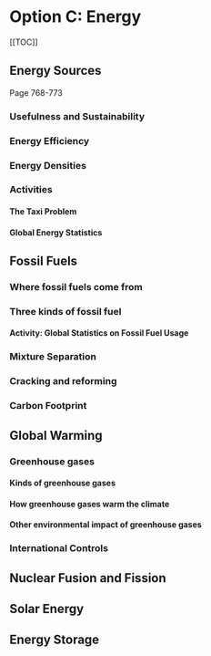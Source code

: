 # Option C: Energy

<Subsubtopic id='C.1.NoS' type='Nature of Science' content='Use theories to explain natural phenomena—energy changes in the world around us result from potential and kinetic energy changes at the molecular level. Energy has both quantity and quality. ' />

[[TOC]]

## Energy Sources

<el-tabs type="border-card">
  <el-tab-pane label="Syllabus">
    <div><Subsubtopic id='C.1.AS5' type='Applications and skills' content='Discussion of the advantages and disadvantages of the different energy sources in C.2 through to C.8.'></Subsubtopic>  
    <Subsubtopic id='C.1.IM1' type='International-mindedness' content='The International Energy Agency is an autonomous organization based in Paris which works to ensure reliable, affordable and clean energy for its 28 member countries and beyond.' />
    <Subsubtopic id='C.1.Aims4' type='Aims' content='Aim 8: Energy production has global economic and environmental dimensions. The choices made in this area have moral and ethical implications.' />
    <Subsubtopic id='C.1.IM2' type='International-mindedness' content='The International Renewable Energy Agency (IRENA), based in Abu Dhabi, UAE, was founded in 2009 to promote increased adoption and sustainable use of renewable energy sources (bioenergy, geothermal energy, hydropower, ocean, solar and wind energy).' /></div>
  </el-tab-pane>
  <el-tab-pane label="Textbook">Page 768-773</el-tab-pane>
  <el-tab-pane label="Notes"></el-tab-pane>
  <!-- <el-tab-pane label="Post">Task</el-tab-pane> -->
</el-tabs>


### Usefulness and Sustainability

<Subsubtopic id='C.1.U1' type='Understandings' content='A useful energy source releases energy at a reasonable rate and produces minimal pollution.' />
<Subsubtopic id='C.1.U3' type='Understandings' content='Renewable energy sources are naturally replenished. Non-renewable energy sources are finite.' />
<Subsubtopic id='C.1.AS1' type='Applications and skills' content='Discussion of the use of different sources of renewable and non-renewable energy.' />

### Energy Efficiency

<Subsubtopic id='C.1.U2' type='Understandings' content='The quality of energy is degraded as heat is transferred to the surroundings. Energy and materials go from a concentrated into a dispersed form. The quantity of the energy available for doing work decreases.' />
<Subsubtopic id='C.1.AS4' type='Applications and skills' content='Determination of the efficiency of an energy transfer process from appropriate data.' />

### Energy Densities
<Subsubtopic id='C.1.U4' type='Understandings' content='Energy density = energy released from fuel / volume of fuel consumed.' />
<Subsubtopic id='C.1.U5' type='Understandings' content='Specific energy = energy released from fuel / mass of fuel consumed.' />
<Subsubtopic id='C.1.U6' type='Understandings' content='The efficiency of an energy transfer = useful output energy / total input energy x 100%' />
<Subsubtopic id='C.1.AS2' type='Applications and skills' content='Determination of the energy density and specific energy of a fuel from the enthalpies of combustion, densities and the molar mass of fuel.' />

<Subsubtopic id='C.1.AS3' type='Applications and skills' content='Discussion of how the choice of fuel is influenced by its energy density or specific energy.' />

### Activities

#### The Taxi Problem

<Subsubtopic id='C.1.Aims2' type='Aims' content='Aim 6: The energy density of different fuels could be investigated experimentally.' />

#### Global Energy Statistics
<Subsubtopic id='C.1.Aims3' type='Aims' content='Aim 7: Databases of energy statistics on a global and national scale can be explored here.' />
<Subsubtopic id='C.1.ToK2' type='Theory of Knowledge' content='There are many ethical issues raised by energy generation and its consequent contributions to pollution and climate change.What is the influence of political pressure on different areas of knowledge?' />
<Subsubtopic id='C.1.Aims1' type='Aims' content='Aim 1: Discussions of the possible energy sources provide opportunities for scientific study and creativity within a global context.' />
<Subsubtopic id='C.1.ToK1' type='Theory of Knowledge' content='“I have no doubt that we will be successful in harnessing the sun’s energy. If sunbeams were weapons of war we would have had solar energy centuries ago.” (Lord George Porter). In what ways might social, political, cultural and religious factors affect the types of research that are financed and undertaken, or rejected?' />

## Fossil Fuels

<Subsubtopic id='C.2.NoS' type='Nature of Science' content='Scientific community and collaboration—the use of fossil fuels has had a key role in the development of science and technology. (4.1)' />

### Where fossil fuels come from

<Subsubtopic id='C.2.U1' type='Understandings' content='Fossil fuels were formed by the reduction of biological compounds that contain carbon, hydrogen, nitrogen, sulfur and oxygen.' />

### Three kinds of fossil fuel

<Subsubtopic id='C.2.AS4' type='Applications and skills' content='Discussion of the advantages and disadvantages of the different fossil fuels.' />
<Subsubtopic id='C.2.G1' type='Guidance' content='The cost of production and availability (reserves) of fossil fuels and their impact on the environment should be considered.' />
<Subsubtopic id='C.2.U6' type='Understandings' content='Coal gasification and liquefaction are chemical processes that convert coal to gaseous and liquid hydrocarbons.' />
<Subsubtopic id='C.2.IM1' type='International-mindedness' content='The choice of fossil fuel used by different countries depends on availability, and economic, societal, environmental and technological factors.' />
<Subsubtopic id='C.2.IM2' type='International-mindedness' content='Different fuel rating systems (RON, MON or PON) are used in different countries.' />
<Subsubtopic id='C.2.IM3' type='International-mindedness' content='Ocean drilling, oil pipelines and oil spills are issues that demand international cooperation and agreement.' />
<Subsubtopic id='C.2.Aims4' type='Aims' content='Aim 8: Consideration of the advantages and disadvantages of fossil fuels illustrates the economic and environmental implications of using science and technology.' />

#### Activity: Global Statistics on Fossil Fuel Usage

<Subsubtopic id='C.2.Aims2' type='Aims' content='Aim 7: Databases of energy statistics on a global and national scale can be explored here.' />

### Mixture Separation

<Subsubtopic id='C.2.U2' type='Understandings' content='Petroleum is a complex mixture of hydrocarbons that can be split into different component parts called fractions by fractional distillation.' />
<Subsubtopic id='C.2.AS5' type='Applications and skills' content='Identification of the various fractions of petroleum, their relative volatility and their uses.' />
<Subsubtopic id='C.2.U3' type='Understandings' content='Crude oil needs to be refined before use. The different fractions are separated by a physical process in fractional distillation.' />
<Subsubtopic id='C.2.Aims1' type='Aims' content='Aim 6: Possible experiments include fractional distillation and catalytic cracking reactions' />

### Cracking and reforming

<Subsubtopic id='C.2.U4' type='Understandings' content='The tendency of a fuel to auto-ignite, which leads to “knocking” in a car engine, is related to molecular structure and measured by the octane number.' />
<Subsubtopic id='C.2.U5' type='Understandings' content='The performance of hydrocarbons as fuels is improved by the cracking and catalytic reforming reactions.' />
<Subsubtopic id='C.2.AS1' type='Applications and skills' content='Discussion of the effect of chain length and chain branching on the octane number.' />
<Subsubtopic id='C.2.AS2' type='Applications and skills' content='Discussion of the reforming and cracking reactions of hydrocarbons and explanation how these processes improve the octane number.' />
<Subsubtopic id='C.2.AS3' type='Applications and skills' content='Deduction of equations for cracking and reforming reactions, coal gasification and liquefaction.' />

### Carbon Footprint

<Subsubtopic id='C.2.U7' type='Understandings' content='A carbon footprint is the total amount of greenhouse gases produced during human activities. It is generally expressed in equivalent tons of carbon dioxide.' />

<Subsubtopic id='C.2.AS6' type='Applications and skills' content='Calculations of the carbon dioxide added to the atmosphere, when different fuels burn and determination of carbon footprints for different activities.' />

<Subsubtopic id='C.2.Aims3' type='Aims' content='Aim 7: Many online calculators are available to calculate carbon footprints.' />


## Global Warming

<Subsubtopic id='C.5.NoS1' type='Nature of Science' content='Transdisciplinary—the study of global warming encompasses a broad range of concepts and ideas and is transdisciplinary. (4.1)' />
<Subsubtopic id='C.5.NoS2' type='Nature of Science' content='Collaboration and significance of science explanations to the public—reports of the Intergovernmental Panel on Climate Change (IPCC). (5.2)' />
<Subsubtopic id='C.5.NoS3' type='Nature of Science' content='Correlation and cause and understanding of science—CO2 levels and Earth average temperature show clear correlation but wide variations in the surface temperature of the Earth have occurred frequently in the past. (2.8' />

### Greenhouse gases
<Subsubtopic id='C.5.U1' type='Understandings' content='Greenhouse gases allow the passage of incoming solar short wavelength radiation but absorb the longer wavelength radiation from the Earth. Some of the absorbed radiation is re-radiated back to Earth.' />
<Subsubtopic id='C.5.AS2' type='Applications and skills' content='Discussion of the evidence for the relationship between the increased concentration of gases and global warming.' />

#### Kinds of greenhouse gases

<Subsubtopic id='C.5.AS3' type='Applications and skills' content='Discussion of the sources, relative abundance and effects of different greenhouse gases.' />
<Subsubtopic id='C.5.G1' type='Guidance' content='Greenhouse gases to be considered are CH4, H2O and CO2.' />

#### How greenhouse gases warm the climate

<Subsubtopic id='C.5.AS1' type='Applications and skills' content='Explanation of the molecular mechanisms by which greenhouse gases absorb infrared radiation.' />
<Subsubtopic id='C.5.U3' type='Understandings' content='Greenhouse gases absorb IR radiation as there is a change in dipole moment as the bonds in the molecule stretch and bend.' />

#### Other environmental impact of greenhouse gases
<Subsubtopic id='C.5.U2' type='Understandings' content='There is a heterogeneous equilibrium between concentration of atmospheric carbon dioxide and aqueous carbon dioxide in the oceans.' />
<Subsubtopic id='C.5.AS5' type='Applications and skills' content='Discussion of pH changes in the ocean due to increased concentration of carbon dioxide in the atmosphere.' />
<Subsubtopic id='C.5.Aims1' type='Aims' content='Aim 6: The equilibrium between aqueous and gaseous carbon dioxide could be experimentally investigated.' />
<Subsubtopic id='C.5.U4' type='Understandings' content='Particulates such as smoke and dust cause global dimming as they reflect sunlight, as do clouds.' />

### International Controls
<Subsubtopic id='C.5.AS4' type='Applications and skills' content='Discussion of the different approaches to the control of carbon dioxide emissions.' />


<Subsubtopic id='C.5.IM1' type='International-mindedness' content='This issue involves the international community working together to research and reduce the effects of global warming. Such attempts include the Intergovernmental Panel on Climate Change (IPCC) and the Kyoto Protocol which was extended in Qatar.' />
<Subsubtopic id='C.5.ToK1' type='Theory of Knowledge' content='Some people question the reality of climate change, and question the motives of scientists who have “exaggerated” the problem. How do we assess the evidence collected and the models used to predict the impact of human activities?' />
<Subsubtopic id='C.5.Aims3' type='Aims' content='Aim 8: Discussions of climate change and green chemistry raise awareness of the ethical, economic and environmental implications of using science and technology.' />
<Subsubtopic id='C.5.Aims2' type='Aims' content='Aim 7: Computer modelling is a powerful tool by which knowledge can be gained about the greenhouse effect.' />


## Nuclear Fusion and Fission

<Subsubtopic id='C.3.NoS' type='Nature of Science' content='Assessing the ethics of scientific research—widespread use of nuclear fission for energy production would lead to a reduction in greenhouse gas emissions. Nuclear fission is the process taking place in the atomic bomb and nuclear fusion that in the hydrogen bomb. (4.5)' />
<Subsubtopic id='C.3.U1' type='Understandings' content='Light nuclei can undergo fusion reactions as this increases the binding energy per nucleon.' />
<Subsubtopic id='C.3.U2' type='Understandings' content='Fusion reactions are a promising energy source as the fuel is inexpensive and abundant, and no radioactive waste is produced.' />
<Subsubtopic id='C.3.U3' type='Understandings' content='Absorption spectra are used to analyse the composition of stars.' />
<Subsubtopic id='C.3.U4' type='Understandings' content='Heavy nuclei can undergo fission reactions as this increases the binding energy per nucleon.' />
<Subsubtopic id='C.3.U5' type='Understandings' content='\^{235}U undergoes a fission chain reaction: \^{235}_{92}U + \^{1}_{0}n -> \^{236}_{92}U -> X + Y + neutrons' />
<Subsubtopic id='C.3.U6' type='Understandings' content='The critical mass is the mass of fuel needed for the reaction to be self-sustaining.' />
<Subsubtopic id='C.3.U7' type='Understandings' content='239Pu, used as a fuel in “breeder reactors”, is produced from 238U by neutron capture.' />
<Subsubtopic id='C.3.U8' type='Understandings' content='Radioactive waste may contain isotopes with long and short half-lives.' />
<Subsubtopic id='C.3.U9' type='Understandings' content='Half-life is the time it takes for half the number of atoms to decay.' />
<Subsubtopic id='C.3.AS1' type='Applications and skills' content='Construction of nuclear equations for fusion reactions.' />
<Subsubtopic id='C.3.AS2' type='Applications and skills' content='Explanation of fusion reactions in terms of binding energy per nucleon.' />
<Subsubtopic id='C.3.AS3' type='Applications and skills' content='Explanation of the atomic absorption spectra of hydrogen and helium, including the relationships between the lines and electron transitions.' />
<Subsubtopic id='C.3.AS4' type='Applications and skills' content='Deduction of nuclear equations for fission reactions.' />
<Subsubtopic id='C.3.AS5' type='Applications and skills' content='Explanation of fission reactions in terms of binding energy per nucleon.' />
<Subsubtopic id='C.3.AS6' type='Applications and skills' content='Discussion of the storage and disposal of nuclear waste.' />
<Subsubtopic id='C.3.AS7' type='Applications and skills' content='Solution of radioactive decay problems involving integral numbers of half-lives.' />
<Subsubtopic id='C.3.G1' type='Guidance' content='Students are not expected to recall specific fission reactions.' />
<Subsubtopic id='C.3.G2' type='Guidance' content='The workings of a nuclear power plant are not required.' />
<Subsubtopic id='C.3.G3' type='Guidance' content='Safety and risk issues include: health, problems associated with nuclear waste and core meltdown, and the possibility that nuclear fuels may be used in' />
<Subsubtopic id='C.3.G4' type='Guidance' content='The equations, N = N0 e-\lambda{}t and t_{1/2} = ln 2 / \lambda{} are given in section 1 of the data booklet.' />
<Subsubtopic id='C.3.IM1' type='International-mindedness' content='The use of nuclear energy is monitored internationally by the International Atomic Energy Agency.' />
<Subsubtopic id='C.3.IM2' type='International-mindedness' content='High-energy particle physics research involves international collaboration. There are accelerator facilities at CERN, DESY, SLAC, Fermi lab and Brookhaven. Results are disseminated and shared by scientists in many countries.' />
<Subsubtopic id='C.3.IM3' type='International-mindedness' content='The ITER project is a collaboration between many countries and aims to demonstrate that fusion is an energy source of the future.' />
<Subsubtopic id='C.3.ToK1' type='Theory of Knowledge' content='The use of nuclear energy carries risks as well as benefits. Who should ultimately be responsible for assessing these? How do we know what is best for society and the individual?' />
<Subsubtopic id='C.3.Aims1' type='Aims' content='Aim 7: Computer animations and simulations of radioactive decay, and nuclear fusion and fission reactions.' />
<Subsubtopic id='C.3.Aims2' type='Aims' content='Aim 8: Consideration of the environmental impact of nuclear energy illustrating the implications of using science and technology' />

<Subsubtopic id='C.7.NoS' type='Nature of Science' content='Trends and discrepancies—our understanding of nuclear processes came from both theoretical and experimental advances. Intermolecular forces in UF6 are anomalous and do not follow the normal trends. (3.1)' />
<Subsubtopic id='C.7.U1' type='Understandings' content='The mass defect (∆m) is the difference between the mass of the nucleus and the sum of the masses of its individual nucleons.' />
<Subsubtopic id='C.7.U2' type='Understandings' content='The nuclear binding energy (ΔE) is the energy required to separate a nucleus into protons and neutrons.' />
<Subsubtopic id='C.7.U3' type='Understandings' content='The energy produced in a fission reaction can be calculated from the mass difference between the products and reactants using the Einstein mass-energy equivalence relationship E = mc2.' />
<Subsubtopic id='C.7.U4' type='Understandings' content='The different isotopes of uranium in uranium hexafluoride can be separated, using diffusion or centrifugation causing fuel enrichment.' />
<Subsubtopic id='C.7.U5' type='Understandings' content='The effusion rate of a gas is inversely proportional to the square root of the molar mass (Graham’s Law).' />
<Subsubtopic id='C.7.U6' type='Understandings' content='Radioactive decay is kinetically a first order process with the half-life related to the decay constant by the equation 𝜆𝜆 = ln 2.' />
<Subsubtopic id='C.7.U7' type='Understandings' content='The dangers of nuclear energy are due to the ionizing nature of the radiation it produces which leads to the production of oxygen free radicals such as superoxide (O2-), and hydroxyl (HO·). These free radicals can initiate chain reactions that can damage DNA and enzymes in living cells.' />
<Subsubtopic id='C.7.AS1' type='Applications and skills' content='Calculation of the mass defect and binding energy of a nucleus' />
<Subsubtopic id='C.7.AS2' type='Applications and skills' content='Application of the Einstein mass-energy equivalence relationship, E = mc2, to determine the energy produced in a fusion reaction.' />
<Subsubtopic id='C.7.AS3' type='Applications and skills' content='Application of the Einstein mass–energy equivalence relationship to determine the energy produced in a fission reaction.' />
<Subsubtopic id='C.7.AS4' type='Applications and skills' content='Discussion of the different properties of UO2 and UF6 in terms of bonding and structure.' />
<Subsubtopic id='C.7.AS5' type='Applications and skills' content='Solution of problems involving radioactive half-life.' />
<Subsubtopic id='C.7.AS6' type='Applications and skills' content='Explanation of the relationship between Graham’s law of effusion and the kinetic theory.' />
<Subsubtopic id='C.7.AS7' type='Applications and skills' content='Solution of problems on the relative rate of effusion using Graham’s law.' />
<Subsubtopic id='C.7.G1' type='Guidance' content='Students are not expected to recall specific fission reactions.' />
<Subsubtopic id='C.7.G2' type='Guidance' content='The workings of a nuclear power plant are not required.' />
<Subsubtopic id='C.7.G3' type='Guidance' content='Safety and risk issues include: health, problems associated with nuclear waste, and the possibility that nuclear fuels may be used in nuclear weapons.' />
<Subsubtopic id='C.7.G4' type='Guidance' content='Graham’s law of effusion is given in the data booklet in section 1.' />
<Subsubtopic id='C.7.G5' type='Guidance' content='Decay relationships are given in the data booklet in section 1.' />
<Subsubtopic id='C.7.G6' type='Guidance' content='A binding energy curve is given in the data booklet in section 36.' />
<Subsubtopic id='C.7.IM1' type='International-mindedness' content='There are only a very small number of countries that have developed nuclear weapons and the International Atomic Energy Agency strives to limit the spread of this technology. There are disputes about whether some countries are developing nuclear energy for peaceful or non-peaceful purposes.' />
<Subsubtopic id='C.7.IM2' type='International-mindedness' content='Nuclear incidents have a global effect; the accidents at Three Mile Island and Chernobyl and the problems at Fukushima caused by a tsunami could be discussed to illustrate the potential dangers.' />
<Subsubtopic id='C.7.ToK1' type='Theory of Knowledge' content='“There is no likelihood that humans will ever tap the power of the atom.” (Robert Millikan, Nobel Laureate Physics 1923 quoted in 1928). How can the impact of new technologies be predicted? How reliable are these predictions? How important are the opinions of experts in the search for knowledge?' />
<Subsubtopic id='C.7.ToK2' type='Theory of Knowledge' content='The release of energy during fission reactions can be used in times of peace to generate energy, but also can lead to destruction in time of war. Should scientists be held morally responsible for the applications of their discoveries? Is there any area of scientific knowledge the pursuit of which is morally unacceptable?' />
<Subsubtopic id='C.7.Aims1' type='Aims' content='Aim 7: Computer animations and simulations of radioactive decay, and nuclear fusion and fission reactions.' />
<Subsubtopic id='C.7.Aims2' type='Aims' content='Aim 8: Consideration of the advantages and disadvantages of nuclear fusion illustrates the economic and environmental implications of using science and technology. The use of fusion reactions in the hydrogen bomb can also be discussed.' />

## Solar Energy

<Subsubtopic id='C.4.NoS' type='Nature of Science' content='Public understanding—harnessing the sun’s energy is a current area of research and challenges still remain. However, consumers and energy companies are being encouraged to make use of solar energy as an alternative energy source. (5.2)' />
<Subsubtopic id='C.4.U1' type='Understandings' content='Light can be absorbed by chlorophyll and other pigments with a conjugated electronic structure.' />
<Subsubtopic id='C.4.U2' type='Understandings' content='Photosynthesis converts light energy into chemical energy: 6CO2 + 6H2OC6H12O6 + 6O2' />
<Subsubtopic id='C.4.U3' type='Understandings' content='Fermentation of glucose produces ethanol which can be used as a biofuel: C6H12O6  2C2H5OH + 2CO2' />
<Subsubtopic id='C.4.U4' type='Understandings' content='Energy content of vegetable oils is similar to that of diesel fuel but they are not used in internal combustion engines as they are too viscous.' />
<Subsubtopic id='C.4.U5' type='Understandings' content='Transesterification between an ester and an alcohol with a strong acid or base catalyst produces a different ester: RCOOR1 + R2OH -> RCOOR2 + R1OH' />
<Subsubtopic id='C.4.U6' type='Understandings' content='In the transesterification process, involving a reaction with an alcohol in the presence of a strong acid or base, the triglyceride vegetable oils are converted to a mixture mainly comprising of alkyl esters and glycerol, but with some fatty acids.' />
<Subsubtopic id='C.4.U7' type='Understandings' content='Transesterification with ethanol or methanol produces oils with lower viscosity that can be used in diesel engines.' />
<Subsubtopic id='C.4.AS1' type='Applications and skills' content='Identification of features of the molecules that allow them to absorb visible light.' />
<Subsubtopic id='C.4.AS2' type='Applications and skills' content='Explanation of the reduced viscosity of esters produced with methanol and ethanol.' />
<Subsubtopic id='C.4.AS3' type='Applications and skills' content='Evaluation of the advantages and disadvantages of the use of biofuels.' />
<Subsubtopic id='C.4.AS4' type='Applications and skills' content='Deduction of equations for transesterification reactions.' />
<Subsubtopic id='C.4.G1' type='Guidance' content='Only a conjugated system with alternating double bonds needs to be covered.' />
<Subsubtopic id='C.4.ToK1' type='Theory of Knowledge' content='The claims of “cold fusion” were dismissed as the results are not reproducible. Is it always possible to obtain replicable results in the natural sciences? Are reproducible results possible in other areas of knowledge?' />
<Subsubtopic id='C.4.Aims1' type='Aims' content='Aim 2: The conversion of solar energy is important in a number of different technologies.' />
<Subsubtopic id='C.4.Aims2' type='Aims' content='Aim 6: Experiments could include those involving photosynthesis, fermentation and transesterification.' />
<Subsubtopic id='C.4.Aims3' type='Aims' content='Aim 8: Transesterification reactions, with waste cooking oil, could reduce waste and produce excellent biofuels.' />
<Subsubtopic id='C.8.NoS1' type='Nature of Science' content='Transdisciplinary—a dye-sensitized solar cell, whose operation mimics photosynthesis and makes use of TiO2 nanoparticles, illustrates the transdisciplinary nature of science and the link between chemistry and biology. (4.1)' />
<Subsubtopic id='C.8.NoS2' type='Nature of Science' content='Funding—the level of funding and the source of the funding is crucial in decisions regarding the type of research to be conducted. The first voltaic cells were produced by NASA for space probes and were only later used on Earth. (4.7)' />
<Subsubtopic id='C.8.U1' type='Understandings' content='Molecules with longer conjugated systems absorb light of longer wavelength.' />
<Subsubtopic id='C.8.U2' type='Understandings' content='The electrical conductivity of a semiconductor increases with an increase in temperature whereas the conductivity of metals decreases.' />
<Subsubtopic id='C.8.U3' type='Understandings' content='The conductivity of silicon can be increased by doping to produce n-type and p- type semiconductors.' />
<Subsubtopic id='C.8.U4' type='Understandings' content='Solar energy can be converted to electricity in a photovoltaic cell.' />
<Subsubtopic id='C.8.U5' type='Understandings' content='DSSCs imitate the way in which plants harness solar energy. Electrons are "injected" from an excited molecule directly into the TiO2 semiconductor.' />
<Subsubtopic id='C.8.U6' type='Understandings' content='The use of nanoparticles coated with light-absorbing dye increases the effective surface area and allows more light over a wider range of the visible spectrum to be absorbed.' />
<Subsubtopic id='C.8.AS1' type='Applications and skills' content='Relation between the degree of conjugation in the molecular structure and the wavelength of the light absorbed.' />
<Subsubtopic id='C.8.AS2' type='Applications and skills' content='Explanation of the operation of the photovoltaic and dye-sensitized solar cell.' />
<Subsubtopic id='C.8.AS3' type='Applications and skills' content='Explanation of how nanoparticles increase the efficiency of DSSCs.' />
<Subsubtopic id='C.8.AS4' type='Applications and skills' content='Discussion of the advantages of the DSSC compared to the silicon-based photovoltaic cell.' />
<Subsubtopic id='C.8.G1' type='Guidance' content='The relative conductivity of metals and semiconductors should be related to ionization energies.' />
<Subsubtopic id='C.8.G2' type='Guidance' content='Only a simple treatment of the operation of the cells is needed. In p-type semiconductors, electron holes in the crystal are created by introducing a small percentage of a group 3 element. In n-type semiconductors inclusion of a group 5 element provides extra electrons.' />
<Subsubtopic id='C.8.G3' type='Guidance' content='In a photovoltaic cell the light is absorbed and the charges separated in the silicon semiconductor. The processes of absorption and charge separation are separated in a dye-sensitized solar cell.' />
<Subsubtopic id='C.8.G4' type='Guidance' content='Specific redox and electrode reactions in the newer Grätzel DSSC should be covered. An example is the reduction of I2/I3─ ions to I─.' />
<Subsubtopic id='C.8.IM1' type='International-mindedness' content='The harnessing of solar energy could change the economic fortunes of countries with good supplies of sunlight and unused land.' />
<Subsubtopic id='C.8.ToK1' type='Theory of Knowledge' content='A conjugated system has some similarities with a violin string. How useful is this metaphor? What are the underlying reasons for these similarities? What role do models and metaphors play in the acquisition of knowledge?' />
<Subsubtopic id='C.8.Aims1' type='Aims' content='Aim 6: Students could build an inexpensive dye-sensitized solar cell and investigate their photovoltaic properties.' />
<Subsubtopic id='C.8.Aims2' type='Aims' content='Aim 7: The properties of DSSCs can be best investigated using data loggers' />

## Energy Storage

<Subsubtopic id='C.6.NoS' type='Nature of Science' content='Environmental problems—redox reactions can be used as a source of electricity but disposal of batteries has environmental consequences. (4.8)' />
<Subsubtopic id='C.6.U1' type='Understandings' content='An electrochemical cell has internal resistance due to the finite time it takes for ions to diffuse. The maximum current of a cell is limited by its internal resistance.' />
<Subsubtopic id='C.6.U2' type='Understandings' content='The voltage of a battery depends primarily on the nature of the materials used while the total work that can be obtained from it depends on their quantity.' />
<Subsubtopic id='C.6.U3' type='Understandings' content='In a primary cell the electrochemical reaction is not reversible. Rechargeable cells involve redox reactions that can be reversed using electricity.' />
<Subsubtopic id='C.6.U4' type='Understandings' content='A fuel cell can be used to convert chemical energy, contained in a fuel that is consumed, directly to electrical energy.' />
<Subsubtopic id='C.6.U5' type='Understandings' content='Microbial fuel cells (MFCs) are a possible sustainable energy source using different carbohydrates or substrates present in waste waters as the fuel.' />
<Subsubtopic id='C.6.U6' type='Understandings' content='The Nernst equation, E = E0 - (RT/nF) ln Q, can be used to calculate the potential of a half-cell in an electrochemical cell, under non-standard conditions.' />
<Subsubtopic id='C.6.U7' type='Understandings' content='The electrodes in a concentration cell are the same but the concentration of the electrolyte solutions at the cathode and anode are different.' />
<Subsubtopic id='C.6.AS1' type='Applications and skills' content='Distinction between fuel cells and primary cells.' />
<Subsubtopic id='C.6.AS2' type='Applications and skills' content='Deduction of half equations for the electrode reactions in a fuel cell.' />
<Subsubtopic id='C.6.AS3' type='Applications and skills' content='Comparison between fuel cells and rechargeable batteries.' />
<Subsubtopic id='C.6.AS4' type='Applications and skills' content='Discussion of the advantages of different types of cells in terms of size, mass and voltage.' />
<Subsubtopic id='C.6.AS5' type='Applications and skills' content='Solution of problems using the Nernst equation.' />
<Subsubtopic id='C.6.AS6' type='Applications and skills' content='Calculation of the thermodynamic efficiency (ΔG/ΔH) of a fuel cell.' />
<Subsubtopic id='C.6.AS7' type='Applications and skills' content='Explanation of the workings of rechargeable and fuel cells including diagrams and relevant half-equations.' />
<Subsubtopic id='C.6.G1' type='Guidance' content='A battery should be considered as a portable electrochemical source made up of one or more voltaic (galvanic) cells connected in series.' />
<Subsubtopic id='C.6.G2' type='Guidance' content='The Nernst equation is given in the data booklet in section 1.' />
<Subsubtopic id='C.6.G3' type='Guidance' content='Hydrogen and methanol should be considered as fuels for fuel cells. The operation of the cells under acid and alkaline conditions should be considered. Students should be familiar with proton-exchange membrane (PEM) fuel cells.' />
<Subsubtopic id='C.6.G4' type='Guidance' content='The Geobacter species of bacteria, for example, can be used in some cells to oxidize the ethanoate ions (CH3COO-) under anaerobic conditions.' />
<Subsubtopic id='C.6.G5' type='Guidance' content='The lead–acid storage battery, the nickel–cadmium (NiCad) battery and the lithium–ion battery should be considered.' />
<Subsubtopic id='C.6.G6' type='Guidance' content='Students should be familiar with the anode and cathode half-equations and uses of the different cells.' />
<Subsubtopic id='C.6.IM1' type='International-mindedness' content='Are battery recycling programmes equivalent in different areas of the globe?' />
<Subsubtopic id='C.6.ToK1' type='Theory of Knowledge' content='Does scientific language and vocabulary have primarily a descriptive or an interpretative function? Are the terms “electric current” and “internal resistance” accurate descriptions of reality or metaphors?' />
<Subsubtopic id='C.6.Aims1' type='Aims' content='Aim 2: The conversion of chemical energy to electricity is important in a number of different technologies.' />
<Subsubtopic id='C.6.Aims2' type='Aims' content='Aim 6: The factors that affect the voltage of a cell and the lead–acid battery could be investigated experimentally.' />
<Subsubtopic id='C.6.Aims3' type='Aims' content='Aim 8: Consideration of the advantages and disadvantages of the different energy sources shows the economic and environmental implications of using science and technology. The environmental aspects of fuel cells, especially with regard to methanol, could be discussed.' />
<Subsubtopic id='C.6.Aims4' type='Aims' content='Aim 8: Disposal of primary batteries and the chemicals they use can introduce land and water pollution problems. Appreciation of the environmental impact of cadmium and lead pollution.' />
<Subsubtopic id='C.6.Aims5' type='Aims' content='Aim 8: Bacterial fuel cells use substrates found in waste water as the fuel and so can be used to clean up the environment.' />

